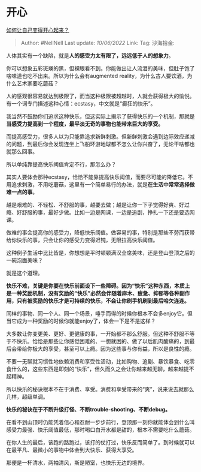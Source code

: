 # 开心
[如何让自己变得开心起来？](https://www.zhihu.com/question/20657503/answer/2554785917)

> Author: #NellNell
> Last update: *10/06/2022*
> Link:
> Tag:
> 沙海拾金:

人体其实有一个缺陷，就是**人的感受力太有限了，远远低于人的想象力**。

你可以想象五彩斑斓的黑，但裸眼看不到。你能做出让人流泪的美味，但肚子饱了啥味道也吃不出来。所以为什么会有augmented reality，为什么古人要饮酒，为什么艺术家要吃蘑菇？

人的感观很容易就达到极限了，而当这种极限被超越时，人就会获得极大的愉悦。有一个词专门描述这种心情：ecstasy，中文就是“癫狂的快乐”。

我当然不鼓励你们追求这种快乐，但这实际上揭示了获得快乐的一个机制，那就是**当感受力提高到一个程度，最平淡无奇的事物也能带来巨大的享受。**

而提高感受力，很多人以为只能靠追求新鲜刺激。但新鲜刺激会遇到边际效应递减的问题，到最后你会发现连坐上飞船环游地球都不怎么让你兴奋了，无论干啥都也就那么回事。

所以单纯靠提高快乐阈值肯定不行，那怎么办？

其实人要体会那种ecstasy，恰恰不能靠提高快乐阈值，而要尽可能的降低它。不用追求刺激，不用吃蘑菇，这里有一个简单易行的办法，就是**在生活中常常选择做难一点的事**。

越是艰难的、不轻松、不舒服的事，越要去做；越是让你一下子觉得好爽、好过瘾、好舒服的事，最好少做。比如一边是网课，一边是追剧，挣扎一下还是要选网课。

做难的事会提高你的感受力，降低快乐阈值。做容易的事，特别是那些不劳而获带给你快乐的事，只会让你的感受力变得迟钝，无限拉高快乐阈值。

这种例子生活中比比皆是，你想想是平时顿顿满汉全席美味，还是登山登顶之后的一碗泡面美味？

就是这个道理。

**快乐不难，关键是你要在快乐前面设下一些障碍。因为“快乐”这种东西，本质上是一种奖励机制，没有奖励的“快乐”必然会伴随着麻木、疲惫、抑郁等各种副作用，只有被奖励的快乐才是可持续的快乐，不会让你刷手机刷到最后哈欠连连。**

同样的事物、同一个人、同一个场景，唾手而得的时候你根本不会多enjoy它。但当它成为一种奖励的时候你就能enjoy了，体会一下是不是这样？

大多数让你变更美、更好、更健康的事，一开始都不那么舒服。但这种不舒服不等于不快乐。恰恰是那些让你感觉困难的、一想就困的、做了以后肌肉酸痛的，到最后会带给你极大的享受，甚至可以上瘾。因为这些事与你有益，所以是良性的瘾。

不要一无聊就习惯性地依赖消费和享受性活动，比如购物、追剧、暴饮暴食、吃零食什么的，这些东西是即刻的“快乐”，但久而久之会让你越来越无聊，越来越提不起精神。

所以快乐的秘诀根本不在于消费、享受。消费和享受带来的“爽”，说来说去就那么几样，超级单调。

**快乐的秘诀在于不断升级打怪、不断trouble-shooting、不断debug。**

在看不到山顶时仍能凭着信心和忍耐一步步前行，登顶那一刻你就能体会到什么叫感受力最强、快乐阈值最低，那时喝口白开水都是甜的，根本不需要吃什么蘑菇。

在你人生的最后，该跑的路跑过，该打的仗打过，快乐反而简单了。到时候就可以在最平凡、最微小的事物中体会到大快乐、获得大享受。

那便是一杯清水，两袖清风，斯是陋室，也快乐无边的境界。
